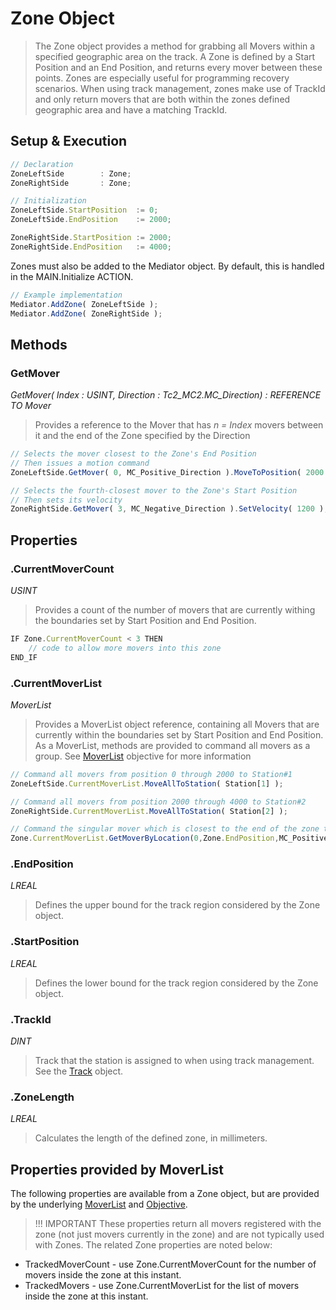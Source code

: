 
# Zone Object

> The Zone object provides a method for grabbing all Movers within a specified geographic area on the track. A Zone is defined by a Start Position and an End Position, and returns every mover between these points. Zones are especially useful for programming recovery scenarios. When using track management, zones make use of TrackId and only return movers that are both within the zones defined geographic area and have a matching TrackId.


## Setup & Execution

```javascript
// Declaration
ZoneLeftSide		: Zone;
ZoneRightSide		: Zone;
```
```javascript
// Initialization
ZoneLeftSide.StartPosition	:= 0;
ZoneLeftSide.EndPosition	:= 2000;

ZoneRightSide.StartPosition	:= 2000;
ZoneRightSide.EndPosition	:= 4000;
```

Zones must also be added to the Mediator object. By default, this is handled in the MAIN.Initialize ACTION.

```javascript
// Example implementation
Mediator.AddZone( ZoneLeftSide );
Mediator.AddZone( ZoneRightSide );
```


## Methods

### GetMover

*GetMover( Index : USINT, Direction : Tc2_MC2.MC_Direction) : REFERENCE TO Mover*

> Provides a reference to the Mover that has *n = Index* movers between it and the end of the Zone specified by the Direction

```javascript
// Selects the mover closest to the Zone's End Position
// Then issues a motion command
ZoneLeftSide.GetMover( 0, MC_Positive_Direction ).MoveToPosition( 2000 );

// Selects the fourth-closest mover to the Zone's Start Position
// Then sets its velocity
ZoneRightSide.GetMover( 3, MC_Negative_Direction ).SetVelocity( 1200 );
```


## Properties

### .CurrentMoverCount

*USINT*

> Provides a count of the number of movers that are currently withing the boundaries set by Start Position and End Position.

```javascript
IF Zone.CurrentMoverCount < 3 THEN
	// code to allow more movers into this zone
END_IF
```

### .CurrentMoverList

*MoverList*

> Provides a MoverList object reference, containing all Movers that are currently within the boundaries set by Start Position and End Position. As a MoverList, methods are provided to command all movers as a group. See [MoverList](MoverList.md) objective for more information

```javascript
// Command all movers from position 0 through 2000 to Station#1
ZoneLeftSide.CurrentMoverList.MoveAllToStation( Station[1] );

// Command all movers from position 2000 through 4000 to Station#2
ZoneRightSide.CurrentMoverList.MoveAllToStation( Station[2] );

// Command the singular mover which is closest to the end of the zone to Station#3
Zone.CurrentMoverList.GetMoverByLocation(0,Zone.EndPosition,MC_Positive_Direction).MoveToStation( Station[3] );

```
### .EndPosition

*LREAL*

> Defines the upper bound for the track region considered by the Zone object.

### .StartPosition

*LREAL*

> Defines the lower bound for the track region considered by the Zone object.

### .TrackId

*DINT*

> Track that the station is assigned to when using track management. See the [Track](Track.md) object.

### .ZoneLength

*LREAL*

> Calculates the length of the defined zone, in millimeters.

## Properties provided by MoverList

The following properties are available from a Zone object, but are provided by the underlying [MoverList](MoverList.md) and [Objective](Objective.md).

> !!! IMPORTANT These properties return all movers registered with the zone (not just movers currently in the zone) and are not typically used with Zones. The related Zone properties are noted below:

- TrackedMoverCount - use Zone.CurrentMoverCount for the number of movers inside the zone at this instant.
- TrackedMovers - use Zone.CurrentMoverList for the list of movers inside the zone at this instant.


